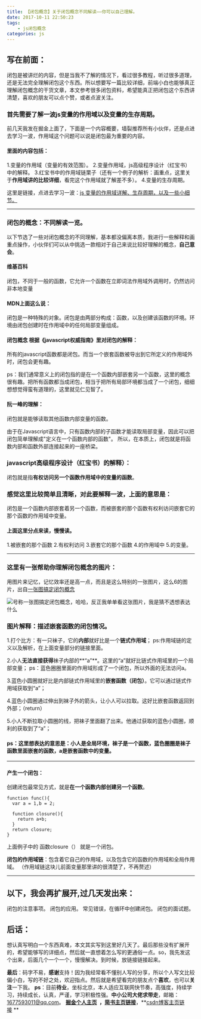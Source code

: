 ```yaml
---
title: 【闭包概念】关于闭包概念不同解读——你可以自己理解。
date: 2017-10-11 22:50:23
tags:
    - js闭包概念
categories: js
---
```

写在前面：
---
闭包是被讲烂的内容，但是当我不了解的情况下，看过很多教程，听过很多道理，还是无法完全理解闭包这个东西。所以想要写一篇比较详细，前端小白也能够真正理解闭包概念的干货文章，本文参考很多闭包资料，希望能真正把闭包这个东西讲清楚，喜欢的朋友可以点个赞，或者点波关注。

### 首先需要了解一波js变量的作用域以及变量的生存周期。

前几天我发在掘金上面了，下面是一个内容概要，墙裂推荐所有小伙伴，还是点进去学习一波，作用域这个问题可以说是闭包最为重要的内容。

#### 里面的内容包括：

1.变量的作用域（变量的有效范围）。
2.变量作用域，js高级程序设计（红宝书）中的解释。
3.红宝书中的作用域链栗子（还有一个例子的解析：画重点，这里关于**作用域讲的比较详细**，看完这个作用域就了解差不多）。
4.变量的生存周期。

这里是链接，点进去学习一波：[js 变量的作用域详解、生存周期，以及一些小细节。](https://juejin.im/post/590324e661ff4b0066977c85)

---

### 闭包的概念：不同解读一览。

以下节选了一些对闭包概念的不同理解，基本都没偏离本质，我进行一些解释和画重点操作，小伙伴们可以从中挑选一款相对于自己来说比较好理解的概念，**自己意会**。

#### 维基百科

闭包，不同于一般的函数，它允许一个函数在立即词法作用域外调用时，仍然访问非本地变量

#### MDN上面这么说：

闭包是一种特殊的对象。闭包是由两部分构成：函数，以及创建该函数的环境。环境由闭包创建时在作用域中的任何局部变量组成。

#### 闭包概念 根据《javascript权威指南》里对闭包的解释：

所有的javascript函数都是闭包。而当一个嵌套函数被导出到它所定义的作用域外时，闭包会更有趣。

ps：我们通常意义上的闭包指的是在一个函数内部嵌套另一个函数，这里的概念很有趣。把所有函数都当成闭包，相当于把所有局部环境都当成了一个闭包，细细想想觉得蛮有道理的，这里就见仁见智了。

#### 阮一峰的理解：

闭包就是能够读取其他函数内部变量的函数。

由于在Javascript语言中，只有函数内部的子函数才能读取局部变量，因此可以把闭包简单理解成"定义在一个函数内部的函数"。
所以，在本质上，闭包就是将函数内部和函数外部连接起来的一座桥梁。

### javascript高级程序设计（红宝书）的解释）：

闭包就是指**有权访问另一个函数作用域中的变量的函数**。

### 感觉这里比较简单且清晰，对此要解释一波，上面的意思是：

闭包是一个函数内部嵌套着另一个函数，而被嵌套的那个函数有权利访问嵌套它的那个函数的作用域中变量。

#### 上面这里分点来读，慢慢读。

1.被嵌套的那个函数
2.有权利访问
3.嵌套它的那个函数
4.的作用域中
5.的变量。

---

### 这里有一张帮助你理解闭包概念的图片：

用图片来记忆，记忆效率还是高一点，而且是这么特别的一张图片，这么6的图片，出自[一张图搞定闭包概念](https://juejin.im/entry/58c60adf61ff4b005d9e1593/detail)

![号称一张图搞定闭包概念，哈哈，反正我单单看这张图片，我是猜不透想表达什么](https://dn-mhke0kuv.qbox.me/6d5b8759fafb5e99cdc4)

### 图片解释：描述嵌套函数的闭包情况。

1.打个比方：有一只袜子，它的**内部**就好比是一个**链式作用域**；
ps:作用域链的定义以及解析，在上面变量部分的链接里面。

2.小人**无法直接获得**袜子内部的**“a”**。这里的“a”就好比链式作用域里的一个局部变量；
ps：蓝色圈圈里面的作用域形成了一个闭包，所以外面的无法访问a。

3.蓝色小圆圈就好比是内部链式作用域里的**嵌套函数（闭包）**。它可以通过链式作用域获取到“a”；

4.蓝色小圆圈通过伸出到袜子外的箭头，让小人可以拉取。这好比嵌套函数返回到外部；（return）

5.小人不断拉取小圆圈的线，把袜子里面翻了出来。他通过获取的蓝色小圆圈，顺利的获取到了“a”；


#### ps：这里想表达的意思是：小人是全局环境，袜子是一个函数，蓝色圈圈是袜子函数里面嵌套的函数，a是嵌套函数中的变量。

---

#### 产生一个闭包：

创建闭包最常见方式，就是**在一个函数内部创建另一个函数**。

````
function func(){
  var a = 1,b = 2;

  function closure(){
    return a+b;
  }
  return closure;
}
````

上面例子中的 函数closure（） 就是一个闭包。

**闭包的作用域链**：包含着它自己的作用域，以及包含它的函数的作用域和全局作用域。
（作用域链这块儿前面变量那里讲的很清楚了，不再赘述）

---

以下，我会再扩展开,过几天发出来：
---

闭包的注意事项。
闭包的应用。
常见错误，在循环中创建闭包。
闭包的面试题。


 后话：
 ---
想认真写明白一个东西真难，本文其实写到这里好几天了。最后那些没有扩展开的，希望能够写的详细点，然后就一直想着怎么写的更通俗一点。so，我先发这个出来，后面几个一个一个，慢慢解决。到时候，放链接链接起来。


**最后**：码字不易，**感谢**支持！因为我经常看不懂别人写的分享，所以个人写文比较偏小白，写的不好之处，欢迎指点。然后就是希望看完的朋友点个**喜欢**，也可以**关注**一下我。
**ps**：目前**待业**，坐标北京，本人适应互联网快节奏，高强度，持续学习，持续成长，认真，严谨，学习积极性强。**中小公司大佬求带走**，邮箱：1677593011@qq.com。
[](http://www.jianshu.com/u/8d1dd8c80f06)**[掘金个人主页](https://juejin.im/user/58714f0eb123db4a2eb95372)  ，**[**简书主页链接**](http://www.jianshu.com/u/8d1dd8c80f06)，**[csdn博客主页链接](http://blog.csdn.net/OBKoro1?skin=dark1) **









